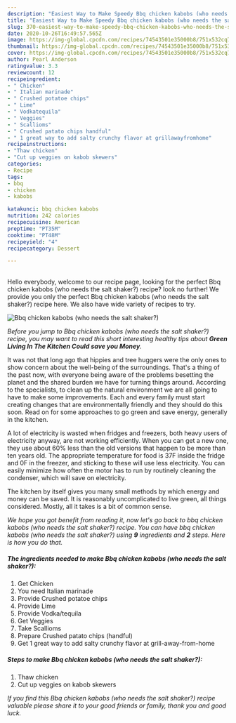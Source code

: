 ```yaml
---
description: "Easiest Way to Make Speedy Bbq chicken kabobs (who needs the salt shaker?)"
title: "Easiest Way to Make Speedy Bbq chicken kabobs (who needs the salt shaker?)"
slug: 370-easiest-way-to-make-speedy-bbq-chicken-kabobs-who-needs-the-salt-shaker
date: 2020-10-26T16:49:57.565Z
image: https://img-global.cpcdn.com/recipes/74543501e35000b8/751x532cq70/bbq-chicken-kabobs-who-needs-the-salt-shaker-recipe-main-photo.jpg
thumbnail: https://img-global.cpcdn.com/recipes/74543501e35000b8/751x532cq70/bbq-chicken-kabobs-who-needs-the-salt-shaker-recipe-main-photo.jpg
cover: https://img-global.cpcdn.com/recipes/74543501e35000b8/751x532cq70/bbq-chicken-kabobs-who-needs-the-salt-shaker-recipe-main-photo.jpg
author: Pearl Anderson
ratingvalue: 3.3
reviewcount: 12
recipeingredient:
- " Chicken"
- " Italian marinade"
- " Crushed potatoe chips"
- " Lime"
- " Vodkatequila"
- " Veggies"
- " Scallioms"
- " Crushed patato chips handful"
- " 1 great way to add salty crunchy flavor at grillawayfromhome"
recipeinstructions:
- "Thaw chicken"
- "Cut up veggies on kabob skewers"
categories:
- Recipe
tags:
- bbq
- chicken
- kabobs

katakunci: bbq chicken kabobs 
nutrition: 242 calories
recipecuisine: American
preptime: "PT35M"
cooktime: "PT48M"
recipeyield: "4"
recipecategory: Dessert

---
```

<br>
Hello everybody, welcome to our recipe page, looking for the perfect Bbq chicken kabobs (who needs the salt shaker?) recipe? look no further! We provide you only the perfect Bbq chicken kabobs (who needs the salt shaker?) recipe here. We also have wide variety of recipes to try.
<br>


![Bbq chicken kabobs (who needs the salt shaker?)](https://img-global.cpcdn.com/recipes/74543501e35000b8/751x532cq70/bbq-chicken-kabobs-who-needs-the-salt-shaker-recipe-main-photo.jpg)

<i>Before you jump to Bbq chicken kabobs (who needs the salt shaker?) recipe, you may want to read this short interesting healthy tips about 
<strong>Green Living In The Kitchen Could save you Money</strong>.</i>
</br>

It was not that long ago that hippies and tree huggers were the only ones to show concern about the well-being of the surroundings. That's a thing of the past now, with everyone being aware of the problems besetting the planet and the shared burden we have for turning things around. According to the specialists, to clean up the natural environment we are all going to have to make some improvements. Each and every family must start creating changes that are environmentally friendly and they should do this soon. Read on for some approaches to go green and save energy, generally in the kitchen.

A lot of electricity is wasted when fridges and freezers, both heavy users of electricity anyway, are not working efficiently. When you can get a new one, they use about 60% less than the old versions that happen to be more than ten years old. The appropriate temperature for food is 37F inside the fridge and 0F in the freezer, and sticking to these will use less electricity. You can easily minimize how often the motor has to run by routinely cleaning the condenser, which will save on electricity.

The kitchen by itself gives you many small methods by which energy and money can be saved. It is reasonably uncomplicated to live green, all things considered. Mostly, all it takes is a bit of common sense.


<i>We hope you got benefit from reading it, now let's go back to bbq chicken kabobs (who needs the salt shaker?) recipe. You can have bbq chicken kabobs (who needs the salt shaker?) using <strong>9</strong> ingredients and <strong>2</strong> steps. Here is how you do that.
</i>

##### The ingredients needed to make Bbq chicken kabobs (who needs the salt shaker?):

1. Get  Chicken
1. You need  Italian marinade
1. Provide  Crushed potatoe chips
1. Provide  Lime
1. Provide  Vodka/tequila
1. Get  Veggies
1. Take  Scallioms
1. Prepare  Crushed patato chips (handful)
1. Get  1 great way to add salty crunchy flavor at grill-away-from-home


##### Steps to make Bbq chicken kabobs (who needs the salt shaker?):

1. Thaw chicken
1. Cut up veggies on kabob skewers


<i>If you find this Bbq chicken kabobs (who needs the salt shaker?) recipe valuable please share it to your good friends or family, thank you and good luck.</i>
